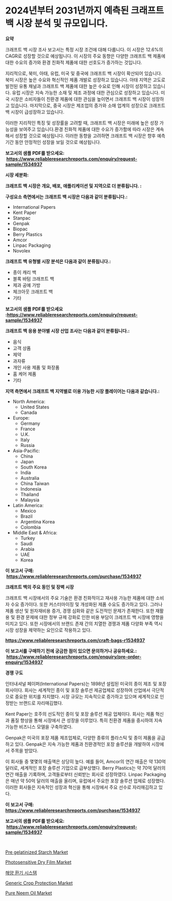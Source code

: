 <p><h1>2024년부터 2031년까지 예측된 크래프트 백 시장 분석 및 규모입니다.</h1></p><p><strong>요약</strong></p>
<p><p>크래프트 백 시장 조사 보고서는 특정 시장 조건에 대해 다룹니다. 이 시장은 12.6%의 CAGR로 성장할 것으로 예상됩니다. 이 시장의 주요 동향은 다양한 크래프트 백 제품에 대한 수요의 증가와 환경 친화적 제품에 대한 선호도가 증가하는 것입니다.</p><p>지리적으로, 북미, 아태, 유럽, 미국 및 중국에 크래프트 백 시장이 확산되어 있습니다. 북미 시장은 높은 수요와 혁신적인 제품 개발로 성장하고 있습니다. 아태 지역은 고도로 발전된 유통 채널과 크래프트 백 제품에 대한 높은 수요로 인해 시장이 성장하고 있습니다. 유럽 시장은 지속 가능한 소재 및 제조 과정에 대한 관심으로 성장하고 있습니다. 미국 시장은 소비자들이 친환경 제품에 대한 관심을 높이면서 크래프트 백 시장이 성장하고 있습니다. 마지막으로, 중국 시장은 제조업의 증가와 소매 업계의 성장으로 크래프트 백 시장이 급성장하고 있습니다.</p><p>이러한 지리적인 특징 및 성장률을 고려할 때, 크래프트 백 시장은 미래에 높은 성장 가능성을 보여주고 있습니다.환경 친화적 제품에 대한 수요가 증가함에 따라 시장은 계속해서 성장할 것으로 예상됩니다. 이러한 동향을 고려하면 크래프트 백 시장은 향후 예측 기간 동안 안정적인 성장을 보일 것으로 예상됩니다.</p></p>
<p><strong>보고서의 샘플 PDF를 받으세요: &nbsp;<a href="https://www.reliableresearchreports.com/enquiry/request-sample/1534937">https://www.reliableresearchreports.com/enquiry/request-sample/1534937</a></strong></p>
<p><strong>시장 세분화:</strong></p>
<p><strong> 크래프트 백 시장은 개요, 배포, 애플리케이션 및 지역으로 더 분류됩니다. :</strong></p>
<p><strong>구성요소 측면에서는 크래프트 백 시장은 다음과 같이 분류됩니다.:</strong></p>
<p><ul><li>International Papers</li><li>Kent Paper</li><li>Stanpac</li><li>Genpak</li><li>Biopac</li><li>Berry Plastics</li><li>Amcor</li><li>Linpac Packaging</li><li>Novolex</li></ul></p>
<p><strong> 크래프트 백 유형별 시장 분석은 다음과 같이 분류됩니다.:</strong></p>
<p><ul><li>종이 캐리 백</li><li>블록 바텀 크래프트 백</li><li>제과 공예 가방</li><li>체크아웃 크래프트 백</li><li>기타</li></ul></p>
<p><strong>보고서의 샘플 PDF를 받으세요 :<a href="https://www.reliableresearchreports.com/enquiry/request-sample/1534937">https://www.reliableresearchreports.com/enquiry/request-sample/1534937</a></strong></p>
<p><strong> 크래프트 백 응용 분야별 시장 산업 조사는 다음과 같이 분류됩니다.:</strong></p>
<p><ul><li>음식</li><li>고객 상품</li><li>제약</li><li>과자류</li><li>개인 사용 제품 및 화장품</li><li>홈 케어 제품</li><li>기타</li></ul></p>
<p><strong>지역 측면에서 크래프트 백 지역별로 이용 가능한 시장 플레이어는 다음과 같습니다.:</strong></p>
<p><ul>
    <li>
        North America:
        <ul>
            <li>United States</li>
            <li>Canada</li>
        </ul>
    </li>
    <li>
        Europe:
        <ul>
            <li>Germany</li>
            <li>France</li>
            <li>U.K.</li>
            <li>Italy</li>
            <li>Russia</li>
        </ul>
    </li>
    <li>
        Asia-Pacific:
        <ul>
            <li>China</li>
            <li>Japan</li>
            <li>South Korea</li>
            <li>India</li>
            <li>Australia</li>
            <li>China Taiwan</li>
            <li>Indonesia</li>
            <li>Thailand</li>
            <li>Malaysia</li>
        </ul>
    </li>
    <li>
        Latin America:
        <ul>
            <li>Mexico</li>
            <li>Brazil</li>
            <li>Argentina Korea</li>
            <li>Colombia</li>
        </ul>
    </li>
    <li>
        Middle East & Africa:
        <ul>
            <li>Turkey</li>
            <li>Saudi</li>
            <li>Arabia</li>
            <li>UAE</li>
            <li>Korea</li>
        </ul>
    </li>
    </ul></p>
<p><strong>이 보고서 구매: &nbsp;<a href="https://www.reliableresearchreports.com/purchase/1534937">https://www.reliableresearchreports.com/purchase/1534937</a></strong></p>
<p><strong>크래프트 백의 주요 동인 및 장벽 시장</strong></p>
<p><p>크래프트 백 시장에서의 주요 기술은 환경 친화적이고 재사용 가능한 제품에 대한 소비자 수요 증가이다. 또한 커스터마이징 및 개성화된 제품 수요도 증가하고 있다. 그러나 제품 생산 및 원자재비용 증가, 경쟁 심화와 같은 도전적인 문제가 존재한다. 또한 재활용 및 환경 문제에 대한 정부 규제 강화로 인한 비용 부담이 크레프트 백 시장에 영향을 미치고 있다. 또한 시장에서의 브랜드 존재 간의 치열한 경쟁과 제품 다양화 부족 역시 시장 성장을 제약하는 요인으로 작용하고 있다.</p></p>
<p><strong><a href="https://www.reliableresearchreports.com/craft-bags-r1534937">https://www.reliableresearchreports.com/craft-bags-r1534937</a></strong></p>
<p><strong>이 보고서를 구매하기 전에 궁금한 점이 있으면 문의하거나 공유하세요.: &nbsp;<a href="https://www.reliableresearchreports.com/enquiry/pre-order-enquiry/1534937">https://www.reliableresearchreports.com/enquiry/pre-order-enquiry/1534937</a></strong></p>
<p><strong>경쟁 구도</strong></p>
<p><p>인터내셔널 페이퍼(International Papers)는 1898년 설립된 미국의 종이 제조 및 포장 회사이다. 회사는 세계적인 종이 및 포장 솔루션 제공업체로 성장하여 산업에서 극단적으로 중요한 위치를 차지했다. 시장 규모는 지속적으로 증가하고 있으며 세계적으로 인정받는 브랜드로 자리매김했다.</p><p>Kent Paper는 호주의 선도적인 종이 및 포장 솔루션 제공 업체이다. 회사는 제품 혁신과 품질 향상을 통해 시장에서 큰 성장을 이루었다. 특히 친환경 제품을 중시하여 지속 가능한 비즈니스 모델을 구축하였다.</p><p>Genpak은 미국의 포장 제품 제조업체로, 다양한 종류의 플라스틱 및 종이 제품을 공급하고 있다. Genpak은 지속 가능한 제품과 친환경적인 포장 솔루션을 개발하여 시장에서 주목을 받았다.</p><p>이 회사들 중 몇몇의 매출액은 상당히 높다. 예를 들어, Amcor의 연간 매출은 약 130억 달러로, 세계적인 포장 솔루션 기업으로 급부상했다. Berry Plastics는 약 70억 달러의 연간 매출을 기록하며, 고객들로부터 신뢰받는 회사로 성장하였다. Linpac Packaging은 매년 약 50억 달러의 매출을 올리며, 유럽에서 주요한 포장 솔루션 업체로 성장했다. 이러한 회사들은 지속적인 성장과 혁신을 통해 시장에서 주요 선수로 자리매김하고 있다.</p></p>
<p><strong>이 보고서 구매: &nbsp; <a href="https://www.reliableresearchreports.com/purchase/1534937">https://www.reliableresearchreports.com/purchase/1534937</a></strong></p>
<p><strong>보고서의 샘플 PDF를 받으세요: &nbsp;<a href="https://www.reliableresearchreports.com/enquiry/request-sample/1534937">https://www.reliableresearchreports.com/enquiry/request-sample/1534937</a></strong><strong></strong></p>
<p>&nbsp;</p>
<p><p><a href="https://github.com/luckyshygirl/Market-Research-Report-List-4/blob/main/pre-gelatinized-starch-market.md">Pre gelatinized Starch Market</a></p><p><a href="https://shimmer-gardenia-37a.notion.site/Photosensitive-Dry-Film-Market-Research-Report-The-Key-To-Successful-Business-Strategy-Forecasted-f-4a1497790aef4cafa5245fc2b074d3a8">Photosensitive Dry Film Market</a></p><p><a href="https://github.com/KellyLyncyh543964/Market-Research-Report-List-1/blob/main/839980818382.md">해양 환기 시스템</a></p><p><a href="https://issuu.com/reportprime-2/docs/generic-crop-protection-market-size-2030.pptx">Generic Crop Protection Market</a></p><p><a href="https://github.com/vimar16th/Market-Research-Report-List-4/blob/main/pure-neem-oil-market.md">Pure Neem Oil Market</a></p></p>